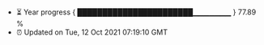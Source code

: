 - ⏳ Year progress { ███████████████████████▁▁▁▁▁▁▁ } 77.89 %
- ⏰ Updated on Tue, 12 Oct 2021 07:19:10 GMT


